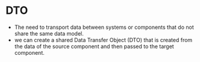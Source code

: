 # DTO

- The need to transport data between systems or components that do not share the same data model.
- we can create a shared Data Transfer Object (DTO) that is created from the data of the source component and then passed to the target component.

